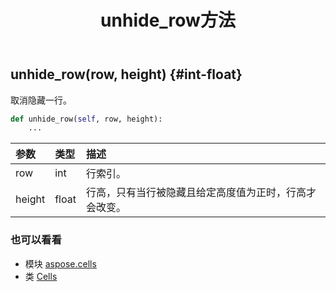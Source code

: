 ﻿---
title: unhide_row方法
second_title: Aspose.Cells for Python via .NET API 参考文献
description:
type: docs
weight: 990
url: /zh/python-net/aspose.cells/cells/unhide_row/
is_root: false
---
##  unhide_row(row, height) {#int-float}
取消隐藏一行。



```python
def unhide_row(self, row, height):
    ...
```


|参数|类型|描述|
| :- | :- | :- |
| row | int |行索引。|
| height | float |行高，只有当行被隐藏且给定高度值为正时，行高才会改变。|



### 也可以看看
* 模块 [aspose.cells](../../)
* 类 [Cells](/cells/zh/python-net/aspose.cells/cells)
